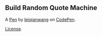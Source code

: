 Build Random Quote Machine
--------------------------


A [Pen](https://codepen.io/leiqianwang/pen/vYvWRwN) by [leiqianwang](https://codepen.io/leiqianwang) on [CodePen](https://codepen.io).

[License](https://codepen.io/license/pen/vYvWRwN).